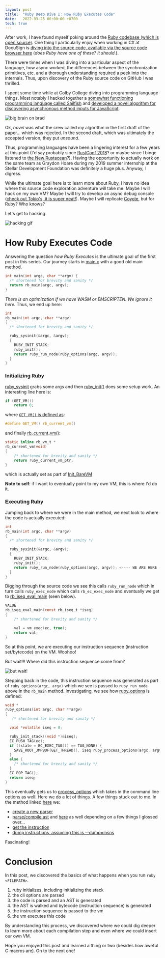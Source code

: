 ```yaml
---
layout: post  
title:  "Ruby Deep Dive I: How Ruby Executes Code"
date:   2022-03-25 00:00:00 +0700   
tech: true
---
```


After work, I have found myself poking around the [Ruby codebase (which is open source)](https://github.com/ruby/ruby). One thing I particularly enjoy when working in C# at DocuSign is [diving into the source code, available via the source code browser here](https://source.dot.net/) (*does Ruby have one of these? it should.*).

There were times when I was diving into a particular aspect of the language, how async worked, the differences between the synchronization primitives, etc. and a thorough understanding required a peek into the internals. Thus, upon discovery of the Ruby source code on GitHub I was thrilled.

I spent some time while at Colby College diving into programming language things. Most notably I hacked together a [somewhat functioning programming language called Sailfish](https://github.com/sailfish-lang/sailfishc) and [developed a novel algorithm for discovering asynchronous method inputs for JavaScript](https://www.franktip.org/pubs/icse2022-nessie.pdf). 

![big brain on brad](https://media.giphy.com/media/l2YWoKTYhYyuJgA5G/giphy.gif)

Ok, *novel* was what the crew called my algorithm in the first draft of the paper... which was rejected. In the second draft, which was ultimately the accepted version, they put *unsound*.

Thus, programming languages have been a lingering interest for a few years at this point (I'd say probably since [RustConf 2018](https://2018.rustconf.com/)? or maybe since I binge listened to [the New Rustacean](https://newrustacean.com/)?). Having the opportunity to actually work on the same team as Graydon Hoare during my 2019 summer internship at the Stellar Development Foundation was definitely a huge plus. Anyway, I digress.

While the ultimate goal here is to learn more about Ruby, I have no idea where this source code exploration adventure will take me. Maybe I will hack on my own VM? Maybe I will try to develop an async debug console ([check out Tokio's, it is super neat!](https://github.com/tokio-rs/console)). Maybe I will replicate [Coyote](https://www.microsoft.com/en-us/research/project/coyote/), but for Ruby? Who knows?

Let's get to hacking.

![hacking gif](https://media.giphy.com/media/LcfBYS8BKhCvK/giphy.gif)

# How Ruby Executes Code

Answering the question *how Ruby Executes* is the ultimate goal of the first post in this series. Our journey starts in [main.c](https://github.com/ruby/ruby/blob/master/main.c) with a good old main method.


```c
int main(int argc, char **argv) {
  /* shortened for brevity and sanity */
  return rb_main(argc, argv);
}
```

*There is an optimization if we have WASM or EMSCRIPTEN. We ignore it here.* Thus, we end up here:
```c
int
rb_main(int argc, char **argv)
{
  /* shortened for brevity and sanity */

  ruby_sysinit(&argc, &argv);
  {
    RUBY_INIT_STACK;
    ruby_init();
    return ruby_run_node(ruby_options(argc, argv));
  }
}
```

### Initializing Ruby

[ruby_sysinit](https://github.com/ruby/ruby/blob/a892e5599ec8ec441a8d8b878efa855ef283ed08/ruby.c#L2691) grabs some args and then [ruby_init()](https://github.com/ruby/ruby/blob/5f10bd634fb6ae8f74a4ea730176233b0ca96954/eval.c#L65) does some setup work. An interesting line here is:

```c
if (GET_VM())
	return 0;
```

where [`GET_VM()` is defined as](https://github.com/ruby/ruby/blob/master/vm_core.h#L1809):

```c
#define GET_VM() rb_current_vm()
```

and finally [rb_current_vm()](https://github.com/ruby/ruby/blob/master/vm_core.h#L1881):

```c
static inline rb_vm_t *
rb_current_vm(void)
{
    /* shortened for brevity and sanity */
    return ruby_current_vm_ptr;
}
```

which is actually set as part of [Init_BareVM](https://github.com/ruby/ruby/blob/343ea9967e4a6b279eed6bd8e81ad0bdc747f254/vm.c#L3961)

**Note to self**: if I want to eventually point to my own VM, this is where I'd do it.

### Executing Ruby 

Jumping back to where we were in the main method, we next look to where the code is actually executed:

```c
int
rb_main(int argc, char **argv)
{
  /* shortened for brevity and sanity */

  ruby_sysinit(&argc, &argv);
  {
    RUBY_INIT_STACK;
    ruby_init();
    return ruby_run_node(ruby_options(argc, argv)); <---- WE ARE HERE ----
  }
}
```

Digging through the source code we see this calls `ruby_run_node` which in turn calls `ruby_exec_node` which calls `rb_ec_exec_node` and eventually we get to [rb_iseq_eval_main](https://github.com/ruby/ruby/blob/343ea9967e4a6b279eed6bd8e81ad0bdc747f254/vm.c#L2561) (seen below).

```c
VALUE
rb_iseq_eval_main(const rb_iseq_t *iseq)
{
    /* shortened for brevity and sanity */

    val = vm_exec(ec, true);
    return val;
}
```

So at this point, we are executing our instruction sequence (instruction set/bytecode) on the VM. Woohoo!

But wait!!! Where did this instruction sequence come from?

![but wait!](https://media.giphy.com/media/DhZSDMnqPu20U/giphy.gif)

Stepping back in the code, this instruction sequence was generated as part of `ruby_options(argc, argv)` which we see is passed to `ruby_run_node` above in the `rb_main` method. Investigating, we see how [ruby_options](https://github.com/ruby/ruby/blob/5f10bd634fb6ae8f74a4ea730176233b0ca96954/eval.c#L109) is defined:

```c
void *
ruby_options(int argc, char **argv)
{
   /* shortened for brevity and sanity */

  void *volatile iseq = 0;

  ruby_init_stack((void *)&iseq);
  EC_PUSH_TAG(ec);
  if ((state = EC_EXEC_TAG()) == TAG_NONE) {
    SAVE_ROOT_JMPBUF(GET_THREAD(), iseq ruby_process_options(argc, argv)); <--- Look here ---
  }
  else {
    /* shortened for brevity and sanity */
  }
  EC_POP_TAG();
  return iseq;
}
```

This eventually gets us to [process_options](https://github.com/ruby/ruby/blob/a892e5599ec8ec441a8d8b878efa855ef283ed08/ruby.c#L1720) which takes in the command line options as well.
Here we do a lot of things. A few things stuck out to me. In the method linked [here](https://github.com/ruby/ruby/blob/a892e5599ec8ec441a8d8b878efa855ef283ed08/ruby.c#L1720) we:
* [create a new parser](https://github.com/ruby/ruby/blob/a892e5599ec8ec441a8d8b878efa855ef283ed08/ruby.c#L1909)
* [parse/compile ast](https://github.com/ruby/ruby/blob/a892e5599ec8ec441a8d8b878efa855ef283ed08/ruby.c#L2029) and [here](https://github.com/ruby/ruby/blob/a892e5599ec8ec441a8d8b878efa855ef283ed08/ruby.c#L2034) as well depending on a few things I glossed over...
* [get the instruction](https://github.com/ruby/ruby/blob/a892e5599ec8ec441a8d8b878efa855ef283ed08/ruby.c#L2108)
* [dump instructions, assuming this is --dump=insns](https://github.com/ruby/ruby/blob/a892e5599ec8ec441a8d8b878efa855ef283ed08/ruby.c#L2113)

Fascinating!

# Conclusion

In this post, we discovered the basics of what happens when you run `ruby <FILEPATH>`.

1. ruby initializes, including initializing the stack
2. the cli options are parsed
3. the code is parsed and an AST is generated
4. the AST is walked and bytecode (instruction sequence) is generated
5. the instruction sequence is passed to the vm
6. the vm executes this code

By understanding this process, we discovered where we could dig deeper to learn more about each compilation step and even where we could insert our own VM.

Hope you enjoyed this post and learned a thing or two (besides how aweful C macros are). On to the next one!
